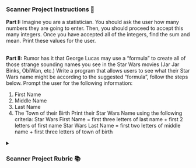 <h3>Scanner Project Instructions 📝</h3>
  <b>Part I:</b> Imagine you are a statistician. You should ask the user how many numbers they are going to
enter. Then, you should proceed to accept this many integers. Once you have accepted all of the
integers, find the sum and mean. Print these values for the user.

<br>  <b>Part II:</b> Rumor has it that George Lucas may use a “formula” to create all of those strange sounding
names you see in the Star Wars movies (Jar Jar Binks, ObiWan, etc.)
Write a program that allows users to see what their Star Wars name might be according to the
suggested “formula”, follow the steps below.
Prompt the user for the following information:
1. First Name
2. Middle Name
3. Last Name
4. The Town of their Birth
Print their Star Wars Name using the following criteria:
Star Wars First Name = first three letters of last name + first 2 letters of first name
Star Wars Last Name = first two letters of middle name + first three letters of town of birth
<details>
  <summary><h3>Scanner Project Rubric 📚</h3></summary>
 <table style="width:70%">
  <tr>
    <th colspan="2"><b>Scanner Basics</th>
  </tr>
  <tr>
    <td>1) import is correct</td>
          <td>_____ / 1</td>
  </tr>
  <tr>
    <th colspan="2"><b>Part I: Statistics Program</th>
  </tr>
    <tr>
    <td>1) Prompts user for input</td>
          <td>_____ / 1</td>
  </tr>
    <tr>
    <td>2) Correctly accepts user input for number of values</td>
          <td>_____ / 1</td>
  </tr>
    </tr>
    <tr>
    <td>3) Loops to accept the appropriate number of values based on criteria #2</td>
          <td>_____ / 1</td>
  </tr>
   <tr>
    <td>4) Prompts user for input values and correctly accepts those values</td>
          <td>_____ / 1</td>
  </tr>
  <tr>
    <td>5) Uses input to correctly calculate sums</td>
          <td>_____ / 1</td>
  </tr>
    <tr>
    <td>6) Uses input to correctly calculate average</td>
          <td>_____ / 1</td>
  </tr>
   <tr>
    <th colspan="2"><b>Part II: Star Wars Name Program</th>
  </tr>
   <tr>
    <td>1) Prompts user for input</td>
          <td>_____ / 1</td>
  </tr>
   <tr>
    <td>2) Correctly accepts user input for number of values</td>
          <td>_____ / 1</td>
  </tr>
    <tr>
    <td>3) Determines the user’s Star Wars name given the formula</td>
          <td>_____ / 1</td>
  </tr>
   <tr>
    <th colspan="2"; rowspan="2"> </th>
  </tr>
  
  <tr>
    <td></td>
  </tr>

</table>
